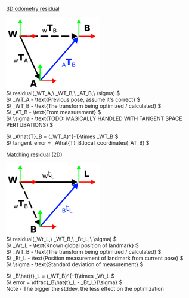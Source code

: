 <ins>3D odometry residual</ins>

![transforms](pngs/3D_odometry_residual.png)  
$\ residual(_WT_A,\ _WT_B,\ _AT_B,\ \sigma)  $  
$\ _WT_A - \text{Previous pose, assume it's correct} $  
$\ _WT_B - \text{The transform being optimized / calculated} $  
$\ _AT_B - \text{From measurement} $  
$\ \sigma - \text{TODO: MAGICALLY HANDLED WITH TANGENT SPACE PERTUBATIONS} $  

$\ _A\hat{T}_B = (_WT_A)^{-1}\times _WT_B  $  
$\ tangent\_error = _A\hat{T}_B.local\_coordinates(_AT_B) $

<ins>Matching residual (2D) </ins>  

![transforms](pngs/matching_residual.png)  
$\ residual(_Wt_L,\ _WT_B,\ _Bt_L,\ \sigma) $  
$\ _Wt_L - \text{Known global position of landmark} $  
$\ _WT_B - \text{The transform being optimized / calculated} $  
$\ _Bt_L - \text{Position measurement of landmark from current pose} $  
$\ \sigma - \text{Standard deviation of measurement} $  

$\ _B\hat{t}_L = (_WT_B)^{-1}\times _Wt_L $  
$\ error = \dfrac{_B\hat{t}_L - _Bt_L}{\sigma} $  
Note - The bigger the stddev, the less effect on the optimization
